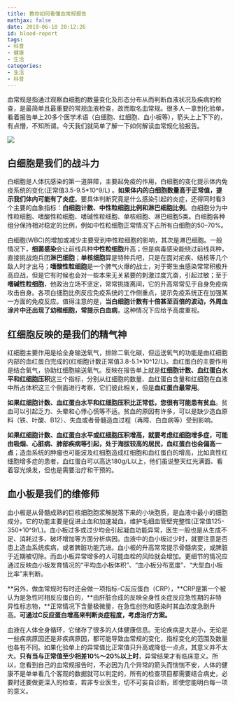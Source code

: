 ```yaml
---
title: 教你如何看懂血常规报告
mathjax: false
date: 2019-06-18 20:12:26
id: blood-report
tags:
- 科普
- 健康
- 生活
categories:
- 生活
- 科普
---
```


血常规是指通过观察血细胞的数量变化及形态分布从而判断血液状况及疾病的检查，是最简单且最重要的常规血液检查，故而取名血常规。很多人一拿到化验单，看着报告单上20多个医学术语（白细胞、红细胞、血小板等），箭头上上下下的，有点懵，不知所谓。今天我们就简单了解一下如何解读血常规化验报告。

<!---more--->

![](https://zymin-1255632454.cos.ap-shanghai.myqcloud.com/0newblog/1560861009090.png)

## 白细胞是我们的战斗力

白细胞是人体抗感染的第一道屏障，主要起免疫的作用，白细胞的变化提示体内免疫系统的变化(正常值3.5-9.5*10^9/L) 。**如果体内的白细胞数量高于正常值，提示我们体内可能有了炎症**。要具体判断究竟是什么感染引起的炎症，还得同时看3个主要的血象指标：**白细胞计数、中性粒细胞比例和淋巴细胞比例**。白细胞分为中性粒细胞、嗜酸性粒细胞、嗜碱性粒细胞、单核细胞、淋巴细胞5类。白细胞各种组分保持相对稳定的比例，例如中性粒细胞正常情况下占所有白细胞的50–70%。

白细胞(WBC)的增加或减少主要受到中性粒细胞的影响，其次是淋巴细胞。一般情况下，**细菌感染**会让前线兵种**中性粒细胞**升高；但是病毒感染能绕过前线兵种，直接挑战炮兵团**淋巴细胞**；**单核细胞**算是特种兵吧，只是在面对疟疾、结核等几个敌人时才出马；**嗜酸性粒细胞**是一个脾气火爆的战士，对于寄生虫感染常常积极升高应战，但是它有时候也会对一些本来无关紧要的刺激过度亢奋，引起过敏；至于**嗜碱性粒细胞**，他政治立场不坚定，常常挑拨离间，它的升高常常见于自身免疫病攻击自身。各项白细胞比例反应免疫系统的工作侧重点，提示免疫系统正在加强某一方面的免疫反应。值得注意的是，**当白细胞计数有十倍甚至百倍的波动，外周血涂片中还出现了幼稚细胞，常提示白血病**，这种情况下应给予高度重视。

## **红细胞反映的是我们的精气神**

红细胞主要作用是给全身输送氧气，排除二氧化碳，但运送氧气的功能是由红细胞内部的血红蛋白完成的(红细胞计数正常值3.8-5.1*10^12/L)。血红蛋白的主要作用是结合氧气，协助红细胞输送氧气。反映在报告单上就是**红细胞计数、血红蛋白水平和红细胞压积**这三个指标，分别从红细胞的数量、血红蛋白含量和红细胞在血液中所占体积这三个侧面进行考察，它们彼此相关，但是**血红蛋白最常用**。

**如果红细胞计数、血红蛋白水平和红细胞压积比正常低，您很有可能患有贫血**。贫血可以引起乏力、头晕和心悸心慌等不适。贫血的原因有许多，可以是缺少造血原料（铁、叶酸、B12）、失血或者骨髓造血过程（再障、白血病等）受到影响。

**如果红细胞计数、血红蛋白水平或红细胞压积增高，就要考虑红细胞增多症，可能由吸烟、心脏病、肺部疾病等引起，处于海拔较高的居民，血红蛋白也会偏高一点**；造血系统的肿瘤也可能波及红细胞造成红细胞和血红蛋白的增高，比如真性红细胞增多症的患者，血红蛋白可以高达180g/L以上，他们虽说整天红光满面、看着容光焕发，但也是需要治疗和干预的。

## **血小板是我们的维修师**

血小板是从骨髓成熟的巨核细胞胞浆解脱落下来的小块胞质，是血液中最小的细胞成分。它的功能主要是促进止血和加速凝血，维护毛细血管壁完整性(正常值125-350*10^9/L)。血小板过多或过少均会引起凝血功能异常，医生一般也是从生成不足、消耗过多、破坏增加等方面分析病因。血液中的血小板过少时，就要注意是否患上造血系统疾病，或者脾脏功能亢进。血小板的升高常常提示骨髓病变，或脾脏于近期被切除。而血小板异常增多的人可能血栓的风险就会增加。更细节的情况应通过反映血小板发育情况的“平均血小板体积”、“血小板分布宽度”、“大型血小板比率”来判断。

**另外，做血常规时有时还会做一项指标-C反应蛋白（CRP），**CRP是第一个被认为是急性时相反应蛋白的，**由肝脏合成的反映全身性炎症反应急性期的非特异性标志物，**正常情况下含量极微量，在急性创伤和感染时其血浓度急剧升高。**可通过C反应蛋白增高来判断炎症程度，考虑治疗方案。**

血液在人体全身循环，它储存了很多的人体健康信息。无论疾病是大是小，无论是一些疾病原因还是非疾病原因，都可能导致血常规的变化，指标变化的范围及数量也各有不同。如果化验单上的异常值比正常值只升高或降低一点点，其意义并不太大。**只有当与正常值至少相差10%～20%以上时**，异常结果才有临床意义。所以，您看到自己的血常规报告时，不必因为几个异常的箭头而惴惴不安，人体的健康不是单单看几个客观的数据就可以判定的，所有的检查项目都需要结合病史，必要时还要做更深入的检查，若非专业医生，切不可妄自诊断，即使您能明白每一项的意义。